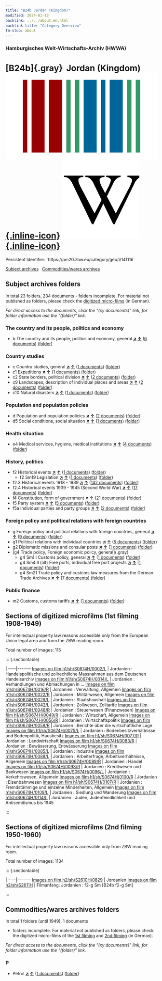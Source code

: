 ```yaml
---
title: "B24b Jordan (Kingdom)"
modified: 2024-01-13
backlink: ../../about.en.html
backlink-title: "Category Overview"
fn-stub: about
---
```


### Hamburgisches Welt-Wirtschafts-Archiv (HWWA)

# [B24b]{.gray}&#8201; Jordan (Kingdom) &#160; [![Wikidata](/images/Wikidata-logo.svg "Wikidata"){.inline-icon}](http://www.wikidata.org/entity/Q810) [![Wikipedia](/images/Wikipedia-W.svg "Wikipedia"){.inline-icon}](https://en.wikipedia.org/wiki/Jordan)

<div class="hint">Persistent Identifier: `https://pm20.zbw.eu/category/geo/i/141116`</div>





[Subject archives](#subject-archives-folders) &#160; [Commodities/wares archives](#commoditieswares-archives-folders)




## Subject archives folders










In total 23 folders, 234 documents - folders incomplete.
For material not published as folders, please check the [digitized micro-films](/film/h1_sh.de.html) (in German).

_For direct access to the documents, click the "(xy documents)" link, for folder information use the "(folder)" link._



### The country and its people, politics and economy

- b The country and its people, politics and economy, general [**&nearr;**](../../../subject/i/144196/about.en.html "The country and its people, politics and economy, general (all over the world)") [**&uarr;**](../../../subject/about.en.html#b "Subject category system") (<a href="https://pm20.zbw.eu/iiifview/folder/sh/141116,144196" title="about: Jordan (Kingdom) : The country and its people, politics and economy, general" target="_blank">6 documents</a>) ([folder](../../../../folder/sh/1411xx/141116/1441xx/144196/about.en.html))

### Country studies

- c Country studies, general [**&nearr;**](../../../subject/i/144199/about.en.html "Country studies, general (all over the world)") [**&uarr;**](../../../subject/about.en.html#c "Subject category system") (<a href="https://pm20.zbw.eu/iiifview/folder/sh/141116,144199" title="about: Jordan (Kingdom) : Country studies, general" target="_blank">1 documents</a>) ([folder](../../../../folder/sh/1411xx/141116/1441xx/144199/about.en.html))
- c1 Expeditions [**&nearr;**](../../../subject/i/144200/about.en.html "Expeditions (all over the world)") [**&uarr;**](../../../subject/about.en.html#c1 "Subject category system") (<a href="https://pm20.zbw.eu/iiifview/folder/sh/141116,144200" title="about: Jordan (Kingdom) : Expeditions" target="_blank">1 documents</a>) ([folder](../../../../folder/sh/1411xx/141116/1442xx/144200/about.en.html))
- c2 State borders, political division [**&nearr;**](../../../subject/i/144202/about.en.html "State borders, political division (all over the world)") [**&uarr;**](../../../subject/about.en.html#c2 "Subject category system") (<a href="https://pm20.zbw.eu/iiifview/folder/sh/141116,144202" title="about: Jordan (Kingdom) : State borders, political division" target="_blank">2 documents</a>) ([folder](../../../../folder/sh/1411xx/141116/1442xx/144202/about.en.html))
- c9 Landscapes, description of individual places and areas [**&nearr;**](../../../subject/i/144214/about.en.html "Landscapes, description of individual places and areas (all over the world)") [**&uarr;**](../../../subject/about.en.html#c9 "Subject category system") (<a href="https://pm20.zbw.eu/iiifview/folder/sh/141116,144214" title="about: Jordan (Kingdom) : Landscapes, description of individual places and areas" target="_blank">2 documents</a>) ([folder](../../../../folder/sh/1411xx/141116/1442xx/144214/about.en.html))
- c10 Natural disasters [**&nearr;**](../../../subject/i/144215/about.en.html "Natural disasters (all over the world)") [**&uarr;**](../../../subject/about.en.html#c10 "Subject category system") (<a href="https://pm20.zbw.eu/iiifview/folder/sh/141116,144215" title="about: Jordan (Kingdom) : Natural disasters" target="_blank">1 documents</a>) ([folder](../../../../folder/sh/1411xx/141116/1442xx/144215/about.en.html))

### Population and population policies

- d Population and population policies [**&nearr;**](../../../subject/i/144221/about.en.html "Population and population policies (all over the world)") [**&uarr;**](../../../subject/about.en.html#d "Subject category system") (<a href="https://pm20.zbw.eu/iiifview/folder/sh/141116,144221" title="about: Jordan (Kingdom) : Population and population policies" target="_blank">2 documents</a>) ([folder](../../../../folder/sh/1411xx/141116/1442xx/144221/about.en.html))
- d5 Social conditions, social situation [**&nearr;**](../../../subject/i/144233/about.en.html "Social conditions, social situation (all over the world)") [**&uarr;**](../../../subject/about.en.html#d5 "Subject category system") (<a href="https://pm20.zbw.eu/iiifview/folder/sh/141116,144233" title="about: Jordan (Kingdom) : Social conditions, social situation" target="_blank">1 documents</a>) ([folder](../../../../folder/sh/1411xx/141116/1442xx/144233/about.en.html))

### Health situation

- e4 Medical services, hygiene, medical institutions [**&nearr;**](../../../subject/i/144266/about.en.html "Medical services, hygiene, medical institutions (all over the world)") [**&uarr;**](../../../subject/about.en.html#e4 "Subject category system") (<a href="https://pm20.zbw.eu/iiifview/folder/sh/141116,144266" title="about: Jordan (Kingdom) : Medical services, hygiene, medical institutions" target="_blank">4 documents</a>) ([folder](../../../../folder/sh/1411xx/141116/1442xx/144266/about.en.html))

### History, politics

- f2 Historical events [**&nearr;**](../../../subject/i/144286/about.en.html "Historical events (all over the world)") [**&uarr;**](../../../subject/about.en.html#f2 "Subject category system") (<a href="https://pm20.zbw.eu/iiifview/folder/sh/141116,144286" title="about: Jordan (Kingdom) : Historical events" target="_blank">1 documents</a>) ([folder](../../../../folder/sh/1411xx/141116/1442xx/144286/about.en.html))
  - f2 Sm19 Legislation [**&nearr;**](../../../subject/i/163689/about.en.html "Legislation (all over the world)") [**&uarr;**](../../../subject/about.en.html#f2_Sm19 "Subject category system") (<a href="https://pm20.zbw.eu/iiifview/folder/sh/141116,163689" title="about: Jordan (Kingdom) : Legislation" target="_blank">1 documents</a>) ([folder](../../../../folder/sh/1411xx/141116/1636xx/163689/about.en.html))
- f2.3 Historical events 1918 - 1939 [**&nearr;**](../../../subject/i/181391/about.en.html "Historical events 1918 - 1939 (all over the world)") [**&uarr;**](../../../subject/about.en.html#f2.3 "Subject category system") (<a href="https://pm20.zbw.eu/iiifview/folder/sh/141116,181391" title="about: Jordan (Kingdom) : Historical events 1918 - 1939" target="_blank">142 documents</a>) ([folder](../../../../folder/sh/1411xx/141116/1813xx/181391/about.en.html))
- f2.4 Historical events 1939 - 1945 (Second World War) [**&nearr;**](../../../subject/i/181361/about.en.html "Historical events 1939 - 1945 (Second World War) (all over the world)") [**&uarr;**](../../../subject/about.en.html#f2.4 "Subject category system") (<a href="https://pm20.zbw.eu/iiifview/folder/sh/141116,181361" title="about: Jordan (Kingdom) : Historical events 1939 - 1945 (Second World War)" target="_blank">17 documents</a>) ([folder](../../../../folder/sh/1411xx/141116/1813xx/181361/about.en.html))
- f4 Constitution, form of government [**&nearr;**](../../../subject/i/144355/about.en.html "Constitution, form of government (all over the world)") [**&uarr;**](../../../subject/about.en.html#f4 "Subject category system") (<a href="https://pm20.zbw.eu/iiifview/folder/sh/141116,144355" title="about: Jordan (Kingdom) : Constitution, form of government" target="_blank">21 documents</a>) ([folder](../../../../folder/sh/1411xx/141116/1443xx/144355/about.en.html))
- f5 Party system [**&nearr;**](../../../subject/i/144395/about.en.html "Party system (all over the world)") [**&uarr;**](../../../subject/about.en.html#f5 "Subject category system") (<a href="https://pm20.zbw.eu/iiifview/folder/sh/141116,144395" title="about: Jordan (Kingdom) : Party system" target="_blank">5 documents</a>) ([folder](../../../../folder/sh/1411xx/141116/1443xx/144395/about.en.html))
- f5a Individual parties and party groups [**&nearr;**](../../../subject/i/144420/about.en.html "Individual parties and party groups (all over the world)") [**&uarr;**](../../../subject/about.en.html#f5a "Subject category system") (<a href="https://pm20.zbw.eu/iiifview/folder/sh/141116,144420" title="about: Jordan (Kingdom) : Individual parties and party groups" target="_blank">2 documents</a>) ([folder](../../../../folder/sh/1411xx/141116/1444xx/144420/about.en.html))

### Foreign policy and political relations with foreign countries

- g Foreign policy and political relations with foreign countries, general [**&nearr;**](../../../subject/i/144451/about.en.html "Foreign policy and political relations with foreign countries, general (all over the world)") [**&uarr;**](../../../subject/about.en.html#g "Subject category system") (<a href="https://pm20.zbw.eu/iiifview/folder/sh/141116,144451" title="about: Jordan (Kingdom) : Foreign policy and political relations with foreign countries, general" target="_blank">9 documents</a>) ([folder](../../../../folder/sh/1411xx/141116/1444xx/144451/about.en.html))
- g1 Political relations with individual countries [**&nearr;**](../../../subject/i/144452/about.en.html "Political relations with individual countries (all over the world)") [**&uarr;**](../../../subject/about.en.html#g1 "Subject category system") (<a href="https://pm20.zbw.eu/iiifview/folder/sh/141116,144452" title="about: Jordan (Kingdom) : Political relations with individual countries" target="_blank">5 documents</a>) ([folder](../../../../folder/sh/1411xx/141116/1444xx/144452/about.en.html))
- g2 Diplomatic missions and consular posts [**&nearr;**](../../../subject/i/144461/about.en.html "Diplomatic missions and consular posts (all over the world)") [**&uarr;**](../../../subject/about.en.html#g2 "Subject category system") (<a href="https://pm20.zbw.eu/iiifview/folder/sh/141116,144461" title="about: Jordan (Kingdom) : Diplomatic missions and consular posts" target="_blank">1 documents</a>) ([folder](../../../../folder/sh/1411xx/141116/1444xx/144461/about.en.html))
- [g4 Trade policy, Foreign economic policy, general]{.gray}
  - g4 Sm1.I Customs policy, general [**&nearr;**](../../../subject/i/144471/about.en.html "Customs policy, general (all over the world)") [**&uarr;**](../../../subject/about.en.html#g4_Sm1.I "Subject category system") (<a href="https://pm20.zbw.eu/iiifview/folder/sh/141116,144471" title="about: Jordan (Kingdom) : Customs policy, general" target="_blank">1 documents</a>) ([folder](../../../../folder/sh/1411xx/141116/1444xx/144471/about.en.html))
  - g4 Sm4.II (alt) Free ports, individual free port projects [**&nearr;**](../../../subject/i/144485/about.en.html "Free ports, individual free port projects (all over the world)") [**&uarr;**](../../../subject/about.en.html#g4_Sm4.II_(alt) "Subject category system") (<a href="https://pm20.zbw.eu/iiifview/folder/sh/141116,144485" title="about: Jordan (Kingdom) : Free ports, individual free port projects" target="_blank">1 documents</a>) ([folder](../../../../folder/sh/1411xx/141116/1444xx/144485/about.en.html))
  - g4 Sm21 Trade policy and customs law measures from the German Trade Archives [**&nearr;**](../../../subject/i/144492/about.en.html "Trade policy and customs law measures from the German Trade Archives (all over the world)") [**&uarr;**](../../../subject/about.en.html#g4_Sm21 "Subject category system") (<a href="https://pm20.zbw.eu/iiifview/folder/sh/141116,144492" title="about: Jordan (Kingdom) : Trade policy and customs law measures from the German Trade Archives" target="_blank">7 documents</a>) ([folder](../../../../folder/sh/1411xx/141116/1444xx/144492/about.en.html))

### Public finance

- m2 Customs, customs tariffs [**&nearr;**](../../../subject/i/144850/about.en.html "Customs, customs tariffs (all over the world)") [**&uarr;**](../../../subject/about.en.html#m2 "Subject category system") (<a href="https://pm20.zbw.eu/iiifview/folder/sh/141116,144850" title="about: Jordan (Kingdom) : Customs, customs tariffs" target="_blank">1 documents</a>) ([folder](../../../../folder/sh/1411xx/141116/1448xx/144850/about.en.html))



<a id="filmsections" />

## Sections of digitized microfilms (1st filming 1908-1949)

<p>For intellectual property law reasons accessible only from the European Union legal area and from the ZBW reading room.</p>



<p>Total number of images: 115</p>




::: {.sectiontable}

 | 
----|-------
<a class="btn" href="https://pm20.zbw.eu/film/h1/sh/S0674H/0002/L" rel="nofollow">Images on film h1/sh/S0674H/0002/L</a> | Jordanien : Handelspolitische und zollrechtliche Massnahmen aus dem Deutschen Handelsarchiv
<a class="btn" href="https://pm20.zbw.eu/film/h1/sh/S0674H/0014/L" rel="nofollow">Images on film h1/sh/S0674H/0014/L</a> | Jordanien : Verhandlungen und Abmachungen in ...
<a class="btn" href="https://pm20.zbw.eu/film/h1/sh/S0674H/0016/R" rel="nofollow">Images on film h1/sh/S0674H/0016/R</a> | Jordanien : Verwaltung, Allgemein
<a class="btn" href="https://pm20.zbw.eu/film/h1/sh/S0674H/0022/R" rel="nofollow">Images on film h1/sh/S0674H/0022/R</a> | Jordanien : Militärwesen, Allgemein
<a class="btn" href="https://pm20.zbw.eu/film/h1/sh/S0674H/0029/L" rel="nofollow">Images on film h1/sh/S0674H/0029/L</a> | Jordanien : Staatshaushalt
<a class="btn" href="https://pm20.zbw.eu/film/h1/sh/S0674H/0042/L" rel="nofollow">Images on film h1/sh/S0674H/0042/L</a> | Jordanien : Zollwesen, Zolltarife
<a class="btn" href="https://pm20.zbw.eu/film/h1/sh/S0674H/0048/R" rel="nofollow">Images on film h1/sh/S0674H/0048/R</a> | Jordanien : Steuerwesen (Finanzwesen)
<a class="btn" href="https://pm20.zbw.eu/film/h1/sh/S0674H/0049/R" rel="nofollow">Images on film h1/sh/S0674H/0049/R</a> | Jordanien : Wirtschaft, Allgemein
<a class="btn" href="https://pm20.zbw.eu/film/h1/sh/S0674H/0056/R" rel="nofollow">Images on film h1/sh/S0674H/0056/R</a> | Jordanien : Wirtschaftspolitik
<a class="btn" href="https://pm20.zbw.eu/film/h1/sh/S0674H/0058/R" rel="nofollow">Images on film h1/sh/S0674H/0058/R</a> | Jordanien : Berichte über die wirtschaftliche Lage
<a class="btn" href="https://pm20.zbw.eu/film/h1/sh/S0674H/0075/L" rel="nofollow">Images on film h1/sh/S0674H/0075/L</a> | Jordanien : Bodenbesitzverhältnisse und Bodenpolitik, Hausbesitz
<a class="btn" href="https://pm20.zbw.eu/film/h1/sh/S0674H/0077/R" rel="nofollow">Images on film h1/sh/S0674H/0077/R</a> | Jordanien : Landwirtschaft
<a class="btn" href="https://pm20.zbw.eu/film/h1/sh/S0674H/0083/R" rel="nofollow">Images on film h1/sh/S0674H/0083/R</a> | Jordanien : Bewässerung, Entwässerung
<a class="btn" href="https://pm20.zbw.eu/film/h1/sh/S0674H/0085/L" rel="nofollow">Images on film h1/sh/S0674H/0085/L</a> | Jordanien : Industrie
<a class="btn" href="https://pm20.zbw.eu/film/h1/sh/S0674H/0088/L" rel="nofollow">Images on film h1/sh/S0674H/0088/L</a> | Jordanien : Arbeiterfrage, Arbeitsverhältnisse, Allgemein
<a class="btn" href="https://pm20.zbw.eu/film/h1/sh/S0674H/0089/R" rel="nofollow">Images on film h1/sh/S0674H/0089/R</a> | Jordanien : Handel
<a class="btn" href="https://pm20.zbw.eu/film/h1/sh/S0674H/0093/R" rel="nofollow">Images on film h1/sh/S0674H/0093/R</a> | Jordanien : Kreditwesen und Bankwesen
<a class="btn" href="https://pm20.zbw.eu/film/h1/sh/S0674H/0096/L" rel="nofollow">Images on film h1/sh/S0674H/0096/L</a> | Jordanien : Verkehrswesen, Allgemein
<a class="btn" href="https://pm20.zbw.eu/film/h1/sh/S0674H/0100/R" rel="nofollow">Images on film h1/sh/S0674H/0100/R</a> | Jordanien : Eisenbahnwesen
<a class="btn" href="https://pm20.zbw.eu/film/h1/sh/S0674H/0107/R" rel="nofollow">Images on film h1/sh/S0674H/0107/R</a> | Jordanien : Fremdstämmige und einzelne Minderheiten, Allgemein
<a class="btn" href="https://pm20.zbw.eu/film/h1/sh/S0674H/0109/L" rel="nofollow">Images on film h1/sh/S0674H/0109/L</a> | Jordanien : Siedlung und Wanderung
<a class="btn" href="https://pm20.zbw.eu/film/h1/sh/S0674H/0114/L" rel="nofollow">Images on film h1/sh/S0674H/0114/L</a> | Jordanien : Juden, Judenfeindlichkeit und Antisemitismus bis 1945


:::




## Sections of digitized microfilms (2nd filming 1950-1960)

<p>For intellectual property law reasons accessible only from ZBW reading room.</p>



<p>Total number of images: 1134</p>




::: {.sectiontable}

 | 
----|-------
<a class="btn" href="https://pm20.zbw.eu/film/h2/sh/S2610H/0829" rel="nofollow">Images on film h2/sh/S2610H/0829</a> | Jordanien
<a class="btn" href="https://pm20.zbw.eu/film/h2/sh/S2611H" rel="nofollow">Images on film h2/sh/S2611H</a> | Filmanfang: Jordanien : f2-g Sm [B24b f2-g Sm]


:::














## Commodities/wares archives folders











In total 1 folders (until 1949), 1 documents
- folders incomplete.  For material not published as folders, please check the
digitized micro-films of the [1st filming](/film/h1_wa.de.html) and [2nd
filming](/film/h2_wa.de.html) (in German).

_For direct access to the documents, click the "(xy documents)" link, for folder information use the "(folder)" link._



### P

- Petrol [**&nearr;**](../../../ware/i/142108/about.en.html "Petrol (xXX all over the world)") [**&uarr;**](../../../ware/about.en.html#PID13.02-Ks02 "Ware category system") (<a href="https://pm20.zbw.eu/iiifview/folder/wa/142108,141116" title="about: Petrol : Jordan (Kingdom)" target="_blank">1 documents</a>) ([folder](../../../../folder/wa/1421xx/142108/1411xx/141116/about.en.html))




